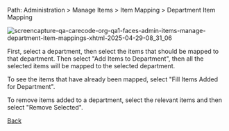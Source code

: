 Path: Administration > Manage Items > Item Mapping > Department Item Mapping

![screencapture-qa-carecode-org-qa1-faces-admin-items-manage-department-item-mappings-xhtml-2025-04-29-08_31_06](https://github.com/user-attachments/assets/211d8d92-f3da-4cc2-933d-a2f34d5f53a3)


First, select a department, then select the items that should be mapped to that department. Then select "Add Items to Department", then all the selected items will be mapped to the selected department.


To see the items that have already been mapped, select "Fill Items Added for Department".

To remove items added to a department, select the relevant items and then select "Remove Selected".

[Back](https://github.com/hmislk/hmis/wiki/Manage-Items)